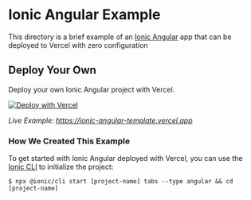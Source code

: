 # Ionic Angular Example

This directory is a brief example of an [Ionic Angular](https://ionicframework.com/docs/angular/overview) app that can be deployed to Vercel with zero configuration

## Deploy Your Own

Deploy your own Ionic Angular project with Vercel.

[![Deploy with Vercel](https://vercel.com/button)](https://vercel.com/new/clone?repository-url=https://github.com/vercel/vercel/tree/main/examples/ionic-angular&template=ionic-angular)

_Live Example: https://ionic-angular-template.vercel.app_

### How We Created This Example

To get started with Ionic Angular deployed with Vercel, you can use the [Ionic CLI](https://ionicframework.com/docs/cli) to initialize the project:

```shell
$ npx @ionic/cli start [project-name] tabs --type angular && cd [project-name]
```
